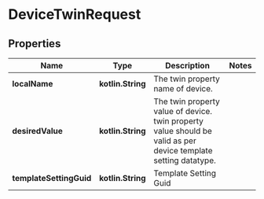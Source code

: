 
# DeviceTwinRequest

## Properties
Name | Type | Description | Notes
------------ | ------------- | ------------- | -------------
**localName** | **kotlin.String** | The twin property name of device. | 
**desiredValue** | **kotlin.String** | The twin property value of device. twin property value should be valid as per device template setting datatype. | 
**templateSettingGuid** | **kotlin.String** | Template Setting Guid | 



